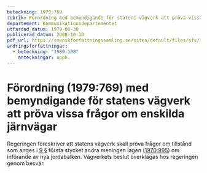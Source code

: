 ```yaml
---
beteckning: 1979:769
rubrik: Förordning med bemyndigande för statens vägverk att pröva vissa frågor om enskilda järnvägar
departement: Kommunikationsdepartementet
utfardad_datum: 1979-08-30
publicerad_datum: 2008-10-10
pdf_url: https://svenskforfattningssamling.se/sites/default/files/sfs/1979-08/SFS1979-769.pdf
andringsforfattningar:
  - beteckning: "1989:108"
    anteckningar: upph.
---
```


# Förordning (1979:769) med bemyndigande för statens vägverk att pröva vissa frågor om enskilda järnvägar

Regeringen föreskriver att statens vägverk skall pröva frågor om tillstånd som anges i [9 §](#9) första stycket andra meningen lagen ([1970:995](https://selex.se/eli/sfs/1970/995)) om införande av nya jordabalken. Vägverkets beslut överklagas hos regeringen genom besvär.